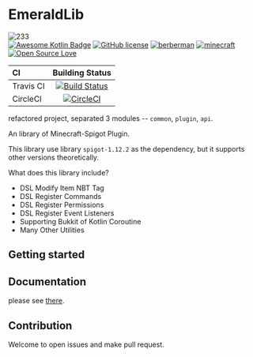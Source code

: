 # EmeraldLib
![233](https://d1u5p3l4wpay3k.cloudfront.net/minecraft_zh_gamepedia/6/6a/Emerald.png?version=c18f3d42d9893b84e783362697408421)  
[![Awesome Kotlin Badge](https://kotlin.link/awesome-kotlin.svg)](https://github.com/KotlinBy/awesome-kotlin) [![GitHub license](https://img.shields.io/badge/license-Apache%20License%202.0-blue.svg?style=flat)](http://www.apache.org/licenses/LICENSE-2.0) [![berberman](https://img.shields.io/badge/powered_by-berberman-orange.svg)](https://github.com/berberman) [![minecraft](https://img.shields.io/badge/minecraft-1.12.2-yellowgreen.svg)](https://www.spigotmc.org/) [![Open Source Love](https://badges.frapsoft.com/os/v1/open-source.svg?v=103)](https://github.com/berberman/emerald-extension)

CI|Building Status
:---|:---:
Travis CI|[![Build Status](https://travis-ci.org/berberman/emerald.svg?branch=master)](https://travis-ci.org/berberman/emerald)
CircleCI|[![CircleCI](https://circleci.com/gh/berberman/emerald.svg?style=svg)](https://circleci.com/gh/berberman/emerald)
refactored project, separated 3 modules -- `common`, `plugin`, `api`.

An library of Minecraft-Spigot Plugin.   

This library use library `spigot-1.12.2` as the dependency,  but it supports other versions theoretically.

What does this library include?

- DSL Modify Item NBT Tag
- DSL Register Commands
- DSL Register Permissions
- DSL Register Event Listeners
- Supporting Bukkit of Kotlin Coroutine
- Many Other Utilities

## Getting started

## Documentation

please see [there](https://www.berberman.cn/emerald/).

## Contribution

Welcome to open issues and make pull request.